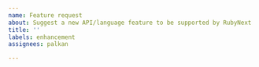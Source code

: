 ```yaml
---
name: Feature request
about: Suggest a new API/language feature to be supported by RubyNext
title: ''
labels: enhancement
assignees: palkan

---
```


